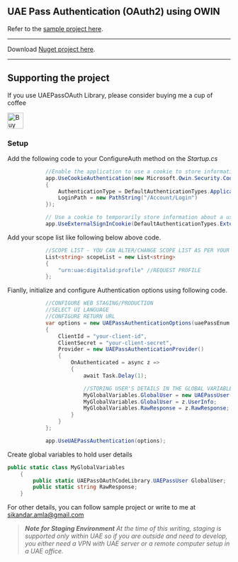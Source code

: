 ## UAE Pass Authentication (OAuth2) using OWIN 

Refer to the [sample project here](https://github.com/sikandaramla/UAEPassOAuthCodeLibrary/blob/master/Demo/UAEPassOAuthDemo/Startup.cs).

***
Download [Nuget project here](https://www.nuget.org/packages/UAEPassOAuth/).

***
## Supporting the project
If you use UAEPassOAuth Library, please consider buying me a cup of coffee

<a href='https://ko-fi.com/sikandaramla' target='_blank'><img height='36' style='border:0px;height:36px;' src='https://cdn.ko-fi.com/cdn/kofi2.png?v=3' border='0' alt='Buy Me a Coffee at ko-fi.com' /></a>

### Setup

Add the following code to your ConfigureAuth method on the *Startup.cs*
            
```csharp
            //Enable the application to use a cookie to store information for the signed in user
            app.UseCookieAuthentication(new Microsoft.Owin.Security.Cookies.CookieAuthenticationOptions
            {
                AuthenticationType = DefaultAuthenticationTypes.ApplicationCookie,
                LoginPath = new PathString("/Account/Login")
            });

            // Use a cookie to temporarily store information about a user logging in with a third party login provider
            app.UseExternalSignInCookie(DefaultAuthenticationTypes.ExternalCookie);
```
Add your scope list like following below above code.
```csharp
            //SCOPE LIST - YOU CAN ALTER/CHANGE SCOPE LIST AS PER YOUR REQUIREMENT
            List<string> scopeList = new List<string>
            {
                "urn:uae:digitalid:profile" //REQUEST PROFILE
            };
```
Fianlly, initialize and configure Authentication options using following code.
```csharp
            //CONFIGURE WEB STAGING/PRODUCTION
            //SELECT UI LANGUAGE
            //CONFIGURE RETURN URL
            var options = new UAEPassAuthenticationOptions(uaePassEnum.authenticationType.Staging, uaePassEnum.localeType.English, scopeList, "/account/uaepass")
            {
                ClientId = "your-client-id",
                ClientSecret = "your-client-secret",
                Provider = new UAEPassAuthenticationProvider()
                {
                    OnAuthenticated = async z =>
                    {
                        await Task.Delay(1);

                        //STORING USER'S DETAILS IN THE GLOBAL VARIABLE SO WE CAN ACCESS IT ACROSS THE APP
                        MyGlobalVariables.GlobalUser = new UAEPassUser();
                        MyGlobalVariables.GlobalUser = z.UserInfo;
                        MyGlobalVariables.RawResponse = z.RawResponse;
                    }
                }
            };

            app.UseUAEPassAuthentication(options);
```
Create global variables to hold user details
```csharp
public static class MyGlobalVariables
    {
        public static UAEPassOAuthCodeLibrary.UAEPassUser GlobalUser;
        public static string RawResponse;
    }
```
For other details, you can follow sample project or write to me at sikandar.amla@gmail.com

> _**Note for Staging Environment**_ _At the time of this writing, staging is supported only within UAE so if you are outside and need to develop, you either need a VPN with UAE server or a remote computer setup in a UAE office._

